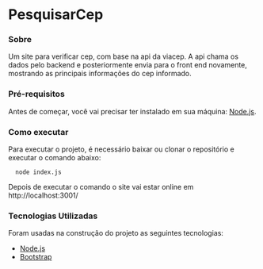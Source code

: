 # PesquisarCep

### Sobre

Um site para verificar cep, com base na api da viacep. A api chama os dados pelo backend e posteriormente envia para o front end novamente, mostrando as principais informações do cep informado.

### Pré-requisitos

Antes de começar, você vai precisar ter instalado em sua máquina:
[Node.js](https://nodejs.org/en/). 


### Como executar

Para executar o projeto, é necessário baixar ou clonar o repositório e executar o comando abaixo:

```
  node index.js
```

Depois de executar o comando o site vai estar online em http://localhost:3001/

### Tecnologias Utilizadas

Foram usadas na construção do projeto as seguintes tecnologias:

- [Node.js](https://nodejs.org/en/)
- [Bootstrap](https://getbootstrap.com/)
